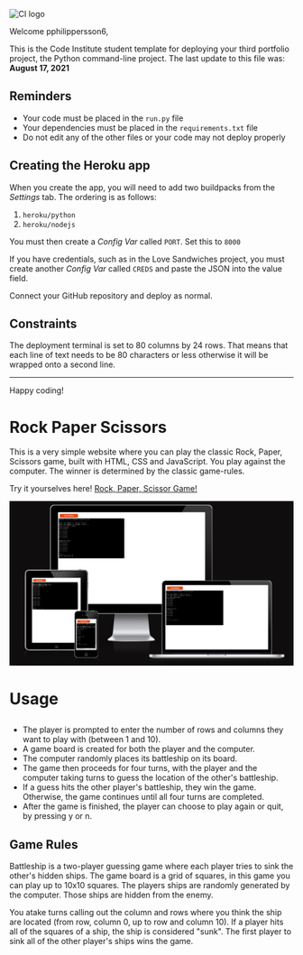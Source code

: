 ![CI logo](https://codeinstitute.s3.amazonaws.com/fullstack/ci_logo_small.png)

Welcome pphilippersson6,

This is the Code Institute student template for deploying your third portfolio project, the Python command-line project. The last update to this file was: **August 17, 2021**

## Reminders

* Your code must be placed in the `run.py` file
* Your dependencies must be placed in the `requirements.txt` file
* Do not edit any of the other files or your code may not deploy properly

## Creating the Heroku app

When you create the app, you will need to add two buildpacks from the _Settings_ tab. The ordering is as follows:

1. `heroku/python`
2. `heroku/nodejs`

You must then create a _Config Var_ called `PORT`. Set this to `8000`

If you have credentials, such as in the Love Sandwiches project, you must create another _Config Var_ called `CREDS` and paste the JSON into the value field.

Connect your GitHub repository and deploy as normal.

## Constraints

The deployment terminal is set to 80 columns by 24 rows. That means that each line of text needs to be 80 characters or less otherwise it will be wrapped onto a second line.

-----
Happy coding!


# Rock Paper Scissors

This is a very simple website where you can play the classic Rock, Paper, Scissors game, built with HTML, CSS and JavaScript. 
You play against the computer. The winner is determined by the classic game-rules.

Try it yourselves here! [ Rock, Paper, Scissor Game!](https://pphilippersson6.github.io/Rock-Paper-Scissors/)

![Am i Responsive](readme-assets/amiresponsive.png)

# Usage

##
- The player is prompted to enter the number of rows and columns they want to play with (between 1 and 10).
- A game board is created for both the player and the computer.
- The computer randomly places its battleship on its board.
- The game then proceeds for four turns, with the player and the computer taking turns to guess the location of the other's battleship.
- If a guess hits the other player's battleship, they win the game. Otherwise, the game continues until all four turns are completed.
- After the game is finished, the player can choose to play again or quit, by pressing y or n.

## Game Rules

Battleship is a two-player guessing game where each player tries to sink the other's hidden ships.
The game board is a grid of squares, in this game you can play up to 10x10 squares.
The players ships are randomly generated by the computer. Those ships are hidden from the enemy.

You atake turns calling out the column and rows where you think the ship are located (from row, column 0, up to row and column 10).
If a player hits all of the squares of a ship, the ship is considered "sunk".
The first player to sink all of the other player's ships wins the game.